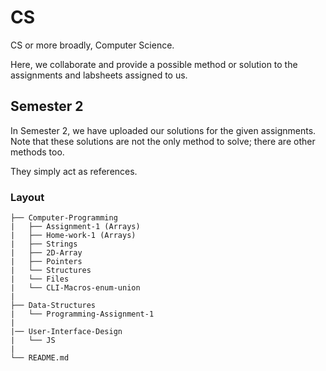 # CS

CS or more broadly, Computer Science.


Here, we collaborate and provide a possible method or solution to the assignments and labsheets assigned to us. 

## Semester 2

In Semester 2, we have uploaded our solutions for the given assignments.
Note that these solutions are not the only method to solve; there are other methods too.


They simply act as references.

### Layout

```
├── Computer-Programming
|   ├── Assignment-1 (Arrays)
|   ├── Home-work-1 (Arrays)
|   ├── Strings
|   ├── 2D-Array
|   ├── Pointers
|   └── Structures
|   └── Files
|   └── CLI-Macros-enum-union
|
├── Data-Structures
|   └── Programming-Assignment-1
|
|── User-Interface-Design
|   └── JS
|
└── README.md
```